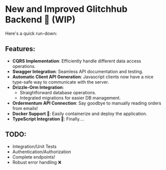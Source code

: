 # New and Improved Glitchhub Backend 🦦 (WIP)

Here's a quick run-down:

## Features:

- **CQRS Implementation**: Efficiently handle different data access operations.
- **Swagger Integration**: Seamless API documentation and testing.
- **Automatic Client API Generation**: Javascript clients now have a nice type-safe way to communicate with the server.
- **Drizzle-Orm Integration**:
  - Straightforward database operations.
  - Integrated migrations for easier DB management.
- **Ordermentum API Connection**: Say goodbye to manually reading orders from emails!
- **Docker Support 🐳**: Easily containerize and deploy the application.
- **TypeScript Integration 💫**: Finally....
## TODO:
- Integration/Unit Tests
- Authentication/Authorization
- Complete endpoints!
- Robust error handling ❌
